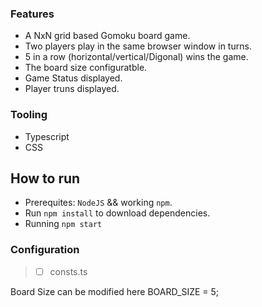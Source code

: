 ### Features
- A NxN grid based Gomoku board game.
- Two players play in the same browser window in turns.
- 5 in a row (horizontal/vertical/Digonal) wins the game.
- The board size configuratble.
- Game Status displayed.
- Player truns displayed.

### Tooling
- Typescript
- CSS

## How to run
- Prerequites: `NodeJS` && working `npm`.
- Run `npm install` to download dependencies.
- Running `npm start` 

### Configuration

> - [ ] consts.ts

Board Size can be modified here
BOARD_SIZE = 5;